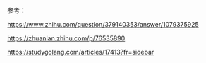 参考：

https://www.zhihu.com/question/379140353/answer/1079375925



https://zhuanlan.zhihu.com/p/76535890



https://studygolang.com/articles/17413?fr=sidebar